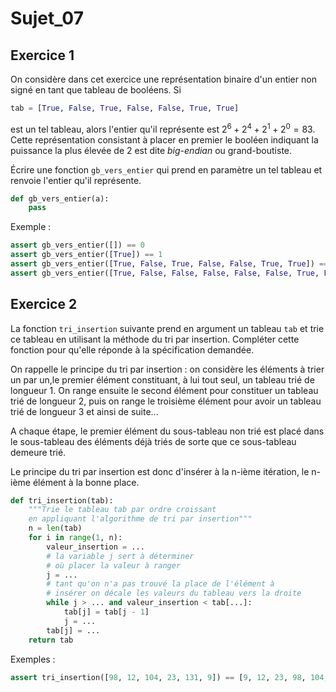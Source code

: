 # Sujet_07

## Exercice 1

On considère dans cet exercice une représentation binaire d'un entier non signé en tant que
tableau de booléens.
Si

```python
tab = [True, False, True, False, False, True, True]
```

est un tel tableau, alors l'entier qu'il représente est $2^6 +2^4 + 2^1 + 2^0 = 83$. Cette représentation consistant à placer en premier le booléen indiquant la puissance la plus élevée de 2
est dite _big-endian_ ou grand-boutiste.

Écrire une fonction `gb_vers_entier` qui prend en paramètre un tel tableau et renvoie l'entier qu'il représente.

```python
def gb_vers_entier(a):
    pass
```

Exemple :

```python
assert gb_vers_entier([]) == 0
assert gb_vers_entier([True]) == 1
assert gb_vers_entier([True, False, True, False, False, True, True]) == 83
assert gb_vers_entier([True, False, False, False, False, False, True, False]) == 130
```

## Exercice 2

La fonction `tri_insertion` suivante prend en argument un tableau `tab` et trie ce tableau en utilisant la méthode du tri par insertion. Compléter cette fonction pour qu'elle réponde à la spécification demandée.

On rappelle le principe du tri par insertion : on considère les éléments à trier un par un,le premier élément constituant, à lui tout seul, un tableau trié de longueur 1. On range ensuite le second élément pour constituer un tableau trié de longueur 2, puis on range le troisième élément pour avoir un tableau trié de longueur 3 et ainsi de suite...

A chaque étape, le premier élément du sous-tableau non trié est placé dans le sous-tableau des éléments déjà triés de sorte que ce sous-tableau demeure trié.

Le principe du tri par insertion est donc d'insérer à la n-ième itération, le n-ième élément à la bonne place.

```python
def tri_insertion(tab):
    """Trie le tableau tab par ordre croissant
    en appliquant l'algorithme de tri par insertion"""
    n = len(tab)
    for i in range(1, n):
        valeur_insertion = ...
        # la variable j sert à déterminer
        # où placer la valeur à ranger
        j = ...
        # tant qu'on n'a pas trouvé la place de l'élément à
        # insérer on décale les valeurs du tableau vers la droite
        while j > ... and valeur_insertion < tab[...]:
            tab[j] = tab[j - 1]
            j = ...
        tab[j] = ...
    return tab
```

Exemples :

```python
assert tri_insertion([98, 12, 104, 23, 131, 9]) == [9, 12, 23, 98, 104, 131]
```
